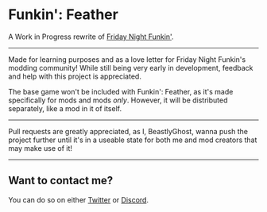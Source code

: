 # Funkin': Feather
A Work in Progress rewrite of [Friday Night Funkin'](https://github.com/ninjamuffin99/Funkin).

-------------------------------
Made for learning purposes and as a love letter for Friday Night Funkin's modding community!
While still being very early in development, feedback and help with this project is appreciated.

The base game won't be included with Funkin': Feather, as it's made specifically for mods and mods *only*.
However, it will be distributed separately, like a mod in it of itself.

-------------------------------
Pull requests are greatly appreciated, as I, BeastlyGhost, wanna push the project further until it's in a useable state for both me and mod creators that may make use of it!

-------------------------------
## Want to contact me?
You can do so on either [Twitter](https://twitter.com/BeastlyGabi) or [Discord](https://discord.com/users/597124141530742805).
